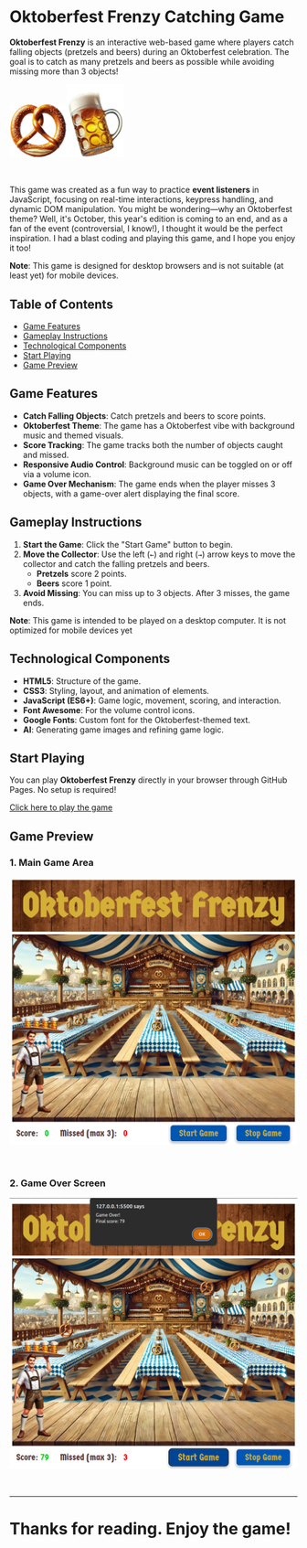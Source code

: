 # Oktoberfest Frenzy Catching Game

**Oktoberfest Frenzy** is an interactive web-based game where players catch falling objects (pretzels and beers) during an Oktoberfest celebration. The goal is to catch as many pretzels and beers as possible while avoiding missing more than 3 objects!

<img src="./images/brezel.png" alt="Brezel" width="100" /><img src="./images/beer.png" alt="Beer" width="100" />

<br>

This game was created as a fun way to practice **event listeners** in JavaScript, focusing on real-time interactions, keypress handling, and dynamic DOM manipulation. You might be wondering—why an Oktoberfest theme? Well, it's October, this year's edition is coming to an end, and as a fan of the event (controversial, I know!), I thought it would be the perfect inspiration. I had a blast coding and playing this game, and I hope you enjoy it too!

**Note**: This game is designed for desktop browsers and is not suitable (at least yet) for mobile devices.

## Table of Contents

- [Game Features](#game-features)
- [Gameplay Instructions](#gameplay-instructions)
- [Technological Components](#technological-components)
- [Start Playing](#start-playing)
- [Game Preview](#game-preview)

## Game Features

- **Catch Falling Objects**: Catch pretzels and beers to score points.
- **Oktoberfest Theme**: The game has a Oktoberfest vibe with background music and themed visuals.
- **Score Tracking**: The game tracks both the number of objects caught and missed.
- **Responsive Audio Control**: Background music can be toggled on or off via a volume icon.
- **Game Over Mechanism**: The game ends when the player misses 3 objects, with a game-over alert displaying the final score.

## Gameplay Instructions

1. **Start the Game**: Click the "Start Game" button to begin.
2. **Move the Collector**: Use the left (`←`) and right (`→`) arrow keys to move the collector and catch the falling pretzels and beers.
   - **Pretzels** score 2 points.
   - **Beers** score 1 point.
3. **Avoid Missing**: You can miss up to 3 objects. After 3 misses, the game ends.

**Note**: This game is intended to be played on a desktop computer. It is not optimized for mobile devices yet

## Technological Components

- **HTML5**: Structure of the game.
- **CSS3**: Styling, layout, and animation of elements.
- **JavaScript (ES6+)**: Game logic, movement, scoring, and interaction.
- **Font Awesome**: For the volume control icons.
- **Google Fonts**: Custom font for the Oktoberfest-themed text.
- **AI**: Generating game images and refining game logic.

## Start Playing

You can play **Oktoberfest Frenzy** directly in your browser through GitHub Pages. No setup is required!

[Click here to play the game](https://diecatiamonteiro.github.io/Oktoberfest-Catching-Game/)

## Game Preview

### 1. Main Game Area

![Main Game Area](./game-screenshots/game-area.png)

<br>

### 2. Game Over Screen

![Game Over Screen](./game-screenshots/game-over.png)


<br>

---

# Thanks for reading. Enjoy the game!
